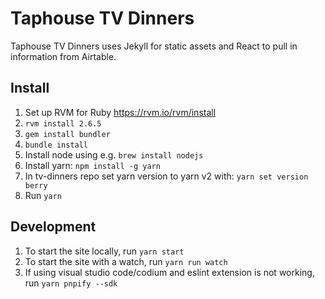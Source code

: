 # Taphouse TV Dinners

Taphouse TV Dinners uses Jekyll for static assets and React to pull in information from Airtable.

## Install

 1. Set up RVM for Ruby https://rvm.io/rvm/install
 1. `rvm install 2.6.5`
 1. `gem install bundler`
 1. `bundle install`
 1. Install node using e.g. `brew install nodejs`
 1. Install yarn: `npm install -g yarn`
 1. In tv-dinners repo set yarn version to yarn v2 with: `yarn set version berry`
 1. Run `yarn`

## Development

 1. To start the site locally, run `yarn start`
 1. To start the site with a watch, run `yarn run watch`
 1. If using visual studio code/codium and eslint extension is not working, run `yarn pnpify --sdk`
